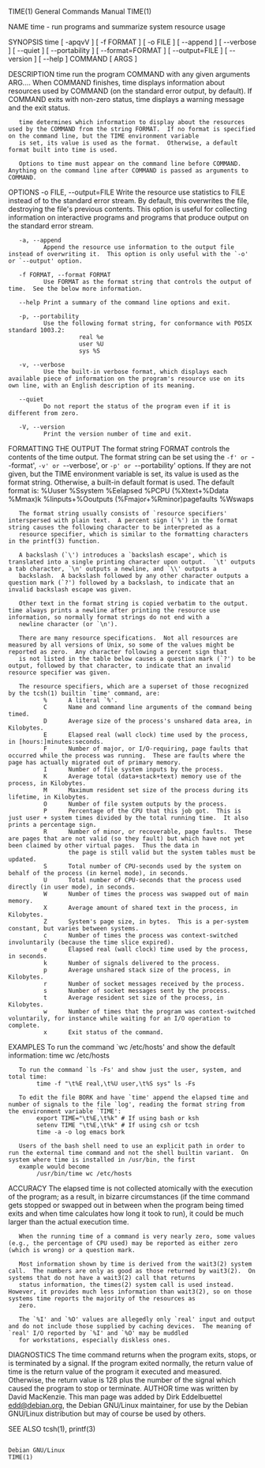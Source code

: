 TIME(1)                                                                                 General Commands Manual                                                                                TIME(1)

NAME
       time - run programs and summarize system resource usage

SYNOPSIS
       time   [ -apqvV ] [ -f FORMAT ] [ -o FILE ]
              [ --append ] [ --verbose ] [ --quiet ] [ --portability ]
              [ --format=FORMAT ] [ --output=FILE ] [ --version ]
              [ --help ] COMMAND [ ARGS ]

DESCRIPTION
       time run the program COMMAND with any given arguments ARG....  When COMMAND finishes, time displays information about resources used by COMMAND (on the standard error output, by default).  If
       COMMAND exits with non-zero status, time displays a warning message and the exit status.

       time determines which information to display about the resources used by the COMMAND from the string FORMAT.  If no format is specified on the command line, but the TIME environment variable
       is set, its value is used as the format.  Otherwise, a default format built into time is used.

       Options to time must appear on the command line before COMMAND.  Anything on the command line after COMMAND is passed as arguments to COMMAND.

OPTIONS
       -o FILE, --output=FILE
              Write the resource use statistics to FILE instead of to the standard error stream.  By default, this overwrites the file, destroying the file's previous contents.  This option is
              useful for collecting information on interactive programs and programs that produce output on the standard error stream.

       -a, --append
              Append the resource use information to the output file instead of overwriting it.  This option is only useful with the `-o' or `--output' option.

       -f FORMAT, --format FORMAT
              Use FORMAT as the format string that controls the output of time.  See the below more information.

       --help Print a summary of the command line options and exit.

       -p, --portability
              Use the following format string, for conformance with POSIX standard 1003.2:
                        real %e
                        user %U
                        sys %S

       -v, --verbose
              Use the built-in verbose format, which displays each available piece of information on the program's resource use on its own line, with an English description of its meaning.

       --quiet
              Do not report the status of the program even if it is different from zero.

       -V, --version
              Print the version number of time and exit.

FORMATTING THE OUTPUT
       The format string FORMAT controls the contents of the time output.  The format string can be set using the `-f' or `--format', `-v' or `--verbose', or `-p' or `--portability' options.  If
       they are not given, but the TIME environment variable is set, its value is used as the format string.  Otherwise, a built-in default format is used.  The default format is:
         %Uuser %Ssystem %Eelapsed %PCPU (%Xtext+%Ddata %Mmax)k
         %Iinputs+%Ooutputs (%Fmajor+%Rminor)pagefaults %Wswaps

       The format string usually consists of `resource specifiers' interspersed with plain text.  A percent sign (`%') in the format string causes the following character to be interpreted as a
       resource specifier, which is similar to the formatting characters in the printf(3) function.

       A backslash (`\') introduces a `backslash escape', which is translated into a single printing character upon output.  `\t' outputs a tab character, `\n' outputs a newline, and `\\' outputs a
       backslash.  A backslash followed by any other character outputs a question mark (`?') followed by a backslash, to indicate that an invalid backslash escape was given.

       Other text in the format string is copied verbatim to the output.  time always prints a newline after printing the resource use information, so normally format strings do not end with a
       newline character (or `\n').

       There are many resource specifications.  Not all resources are measured by all versions of Unix, so some of the values might be reported as zero.  Any character following a percent sign that
       is not listed in the table below causes a question mark (`?') to be output, followed by that character, to indicate that an invalid resource specifier was given.

       The resource specifiers, which are a superset of those recognized by the tcsh(1) builtin `time' command, are:
              %      A literal `%'.
              C      Name and command line arguments of the command being timed.
              D      Average size of the process's unshared data area, in Kilobytes.
              E      Elapsed real (wall clock) time used by the process, in [hours:]minutes:seconds.
              F      Number of major, or I/O-requiring, page faults that occurred while the process was running.  These are faults where the page has actually migrated out of primary memory.
              I      Number of file system inputs by the process.
              K      Average total (data+stack+text) memory use of the process, in Kilobytes.
              M      Maximum resident set size of the process during its lifetime, in Kilobytes.
              O      Number of file system outputs by the process.
              P      Percentage of the CPU that this job got.  This is just user + system times divided by the total running time.  It also prints a percentage sign.
              R      Number of minor, or recoverable, page faults.  These are pages that are not valid (so they fault) but which have not yet been claimed by other virtual pages.  Thus the data in
                     the page is still valid but the system tables must be updated.
              S      Total number of CPU-seconds used by the system on behalf of the process (in kernel mode), in seconds.
              U      Total number of CPU-seconds that the process used directly (in user mode), in seconds.
              W      Number of times the process was swapped out of main memory.
              X      Average amount of shared text in the process, in Kilobytes.
              Z      System's page size, in bytes.  This is a per-system constant, but varies between systems.
              c      Number of times the process was context-switched involuntarily (because the time slice expired).
              e      Elapsed real (wall clock) time used by the process, in seconds.
              k      Number of signals delivered to the process.
              p      Average unshared stack size of the process, in Kilobytes.
              r      Number of socket messages received by the process.
              s      Number of socket messages sent by the process.
              t      Average resident set size of the process, in Kilobytes.
              w      Number of times that the program was context-switched voluntarily, for instance while waiting for an I/O operation to complete.
              x      Exit status of the command.

EXAMPLES
       To run the command `wc /etc/hosts' and show the default information:
            time wc /etc/hosts

       To run the command `ls -Fs' and show just the user, system, and total time:
            time -f "\t%E real,\t%U user,\t%S sys" ls -Fs

       To edit the file BORK and have `time' append the elapsed time and number of signals to the file `log', reading the format string from the environment variable `TIME':
            export TIME="\t%E,\t%k" # If using bash or ksh
            setenv TIME "\t%E,\t%k" # If using csh or tcsh
            time -a -o log emacs bork

       Users of the bash shell need to use an explicit path in order to run the external time command and not the shell builtin variant.  On system where time is installed in /usr/bin, the first
       example would become
            /usr/bin/time wc /etc/hosts

ACCURACY
       The elapsed time is not collected atomically with the execution of the program; as a result, in bizarre circumstances (if the time command gets stopped or swapped out in between when the
       program being timed exits and when time calculates how long it took to run), it could be much larger than the actual execution time.

       When the running time of a command is very nearly zero, some values (e.g., the percentage of CPU used) may be reported as either zero (which is wrong) or a question mark.

       Most information shown by time is derived from the wait3(2) system call.  The numbers are only as good as those returned by wait3(2).  On systems that do not have a wait3(2) call that returns
       status information, the times(2) system call is used instead.  However, it provides much less information than wait3(2), so on those systems time reports the majority of the resources as
       zero.

       The `%I' and `%O' values are allegedly only `real' input and output and do not include those supplied by caching devices.  The meaning of `real' I/O reported by `%I' and `%O' may be muddled
       for workstations, especially diskless ones.

DIAGNOSTICS
       The time command returns when the program exits, stops, or is terminated by a signal.  If the program exited normally, the return value of time is the return value of the program it executed
       and measured.  Otherwise, the return value is 128 plus the number of the signal which caused the program to stop or terminate.
AUTHOR
       time was written by David MacKenzie.  This man page was added by Dirk Eddelbuettel <edd@debian.org>, the Debian GNU/Linux maintainer, for use by the Debian GNU/Linux distribution but may of
       course be used by others.

SEE ALSO
       tcsh(1), printf(3)

                                                                                           Debian GNU/Linux                                                                                    TIME(1)
